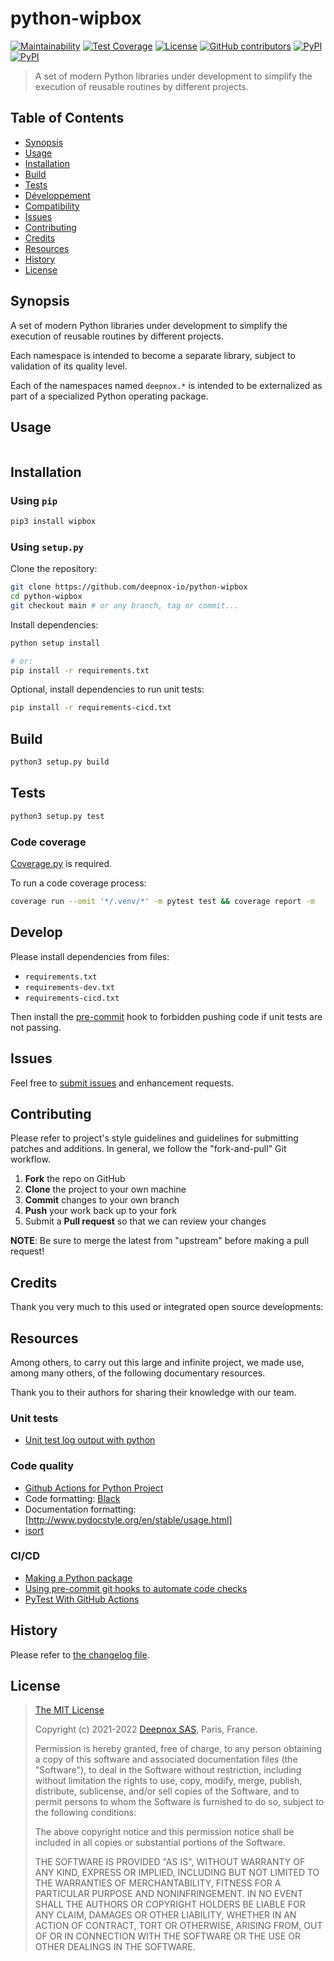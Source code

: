 # python-wipbox[![Maintainability](https://api.codeclimate.com/v1/badges/2526932393edd4100563/maintainability)](https://codeclimate.com/github/deepnox-io/python-wipbox/maintainability)[![Test Coverage](https://api.codeclimate.com/v1/badges/2526932393edd4100563/test_coverage)](https://codeclimate.com/github/deepnox-io/python-wipbox/test_coverage)[![License](https://img.shields.io/github/license/deepnox-io/python-wipbox.svg)](https://github.com/deepnox-io/python-wipbox/blob/main/LICENSE)[![GitHub contributors](https://img.shields.io/github/contributors/deepnox-io/python-wipbox.svg)](https://github.com/deepnox-io/python-wipbox/graphs/contributors)[![PyPI](https://img.shields.io/pypi/v/wipbox.svg)](https://pypi.org/project/wipbox/)[![PyPI](https://img.shields.io/pypi/pyversions/wipbox.svg)](https://pypi.org/project/wipbox/)<!--[![codecov](https://codecov.io/gh/deepnox-io/python-wipbox/branch/devel/graph/badge.svg?token=IGALD1N09C)](https://codecov.io/gh/deepnox-io/python-wipbox)-->> A set of modern Python libraries under development to simplify the execution of reusable routines by different projects.## Table of Contents* [Synopsis](#synopsis)* [Usage](#usage)* [Installation](#installation)* [Build](#build)* [Tests](#tests)* [Développement](#develop)* [Compatibility](#compatibility)* [Issues](#issues)* [Contributing](#contributing)* [Credits](#credits)* [Resources](#resources)* [History](#history)* [License](#license)## <a name="synopsis">Synopsis</a>A set of modern Python libraries under development to simplify the execution of reusable routines by different projects.Each namespace is intended to become a separate library, subject to validation of its quality level.Each of the namespaces named `deepnox.*` is intended to be externalized as part of a specialized Python operating package.## <a name="usage">Usage</a>```python```## <a name="installation">Installation</a>### Using `pip````bashpip3 install wipbox```### Using `setup.py`Clone the repository:```bashgit clone https://github.com/deepnox-io/python-wipboxcd python-wipboxgit checkout main # or any branch, tag or commit...```Install dependencies:```bashpython setup install# or:pip install -r requirements.txt```Optional, install dependencies to run unit tests:```bashpip install -r requirements-cicd.txt```## <a name="build">Build</a>```bashpython3 setup.py build```## <a name="tests">Tests</a>```bashpython3 setup.py test```### Code coverage[Coverage.py](https://coverage.readthedocs.io/en/latest/) is required.To run a code coverage process:```bashcoverage run --omit '*/.venv/*' -m pytest test && coverage report -m```## DevelopPlease install dependencies from files:- `requirements.txt`- `requirements-dev.txt`- `requirements-cicd.txt`Then install the [pre-commit](https://pre-commit.com/) hook to forbidden pushing code if unit tests are not passing.## <a name="issues"> Issues</a>Feel free to [submit issues](https://github.com/deepnox-io/python-deepnox-log/issues) and enhancement requests.## <a name="contributing">Contributing</a>Please refer to project's style guidelines and guidelines for submitting patches and additions. In general, we follow the "fork-and-pull" Git workflow.1. **Fork** the repo on GitHub2. **Clone** the project to your own machine3. **Commit** changes to your own branch4. **Push** your work back up to your fork5. Submit a **Pull request** so that we can review your changes**NOTE**: Be sure to merge the latest from "upstream" before making a pull request!## <a name="credits">Credits</a>Thank you very much to this used or integrated open source developments:## <a name="resources">Resources</a>Among others, to carry out this large and infinite project, we made use, among many others, of the following documentary resources.Thank you to their authors for sharing their knowledge with our team.### Unit tests- [Unit test log output with python](https://memotut.com/en/8a92970f0f6e5309e1df/)### Code quality- [Github Actions for Python Project](https://docs.codeclimate.com/docs/github-actions-test-coverage)- Code formatting: [Black](https://github.com/psf/black)- Documentation formatting: [http://www.pydocstyle.org/en/stable/usage.html] - [isort](https://github.com/PyCQA/isort)### CI/CD- [Making a Python package](https://python-packaging-tutorial.readthedocs.io/en/latest/setup_py.html)- [Using pre-commit git hooks to automate code checks](https://ericmjl.github.io/essays-on-data-science/terminal/pre-commits/)- [PyTest With GitHub Actions](https://blog.dennisokeeffe.com/blog/2021-08-08-pytest-with-github-actions)## <a name="history">History</a>Please refer to [the changelog file](CHANGELOG.md).## <a name="license">License</a>>> [The MIT License](https://opensource.org/licenses/MIT)>> Copyright (c) 2021-2022 [Deepnox SAS](https://deepnox.io/), Paris, France.>> Permission is hereby granted, free of charge, to any person obtaining a copy> of this software and associated documentation files (the "Software"), to deal> in the Software without restriction, including without limitation the rights> to use, copy, modify, merge, publish, distribute, sublicense, and/or sell> copies of the Software, and to permit persons to whom the Software is> furnished to do so, subject to the following conditions:>> The above copyright notice and this permission notice shall be included in all> copies or substantial portions of the Software.>> THE SOFTWARE IS PROVIDED "AS IS", WITHOUT WARRANTY OF ANY KIND, EXPRESS OR> IMPLIED, INCLUDING BUT NOT LIMITED TO THE WARRANTIES OF MERCHANTABILITY,> FITNESS FOR A PARTICULAR PURPOSE AND NONINFRINGEMENT. IN NO EVENT SHALL THE>AUTHORS OR COPYRIGHT HOLDERS BE LIABLE FOR ANY CLAIM, DAMAGES OR OTHER> LIABILITY, WHETHER IN AN ACTION OF CONTRACT, TORT OR OTHERWISE, ARISING FROM,> OUT OF OR IN CONNECTION WITH THE SOFTWARE OR THE USE OR OTHER DEALINGS IN THE> SOFTWARE.>